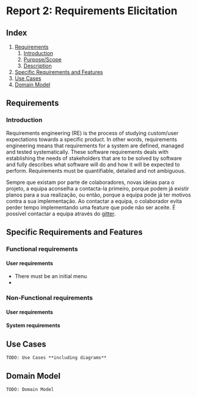 # Report 2: Requirements Elicitation

## Index
1. [Requirements](#requirements)
	1. [Introduction](#introduction)
	2. [Purpose/Scope](#purpose/scope)
	3. [Description](#description)
2. [Specific Requirements and Features](#specific-requirements)
3. [Use Cases](#use-cases)
4. [Domain Model](#domain-model)

## Requirements <a name="requirements"></a>
### Introduction <a name="introduction"></a>
Requirements engineering (RE) is the process of studying custom/user expectations towards a specific product. In other words, requirements engineering means that requirements for a system are defined, managed and tested systematically.
These software requirements deals with establishing the needs of stakeholders that are to be solved by software and fully describes what software will do and how it will be expected to perform.
Requirements must be quantifiable, detailed and not ambiguous.

Sempre que existam por parte de colaboradores, novas ideias para o projeto, a equipa aconselha a contacta-la primeiro, porque podem já existir planos para a sua realização, ou então, porque a equipa pode já ter motivos contra a sua implementação. Ao contactar a equipa, o colaborador evita perder tempo implementando uma feature que pode não ser aceite. É possível contactar a equipa através do [gitter](https://gitter.im/OpenRCT2/OpenRCT2).

## Specific Requirements and Features<a name="specific-requirements"></a>
### Functional requirements
#### User requirements
 * There must be an initial menu
 *

### Non-Functional requirements
#### User requirements
#### System requirements
## Use Cases<a name="use-cases"></a>
	TODO: Use Cases **including diagrams**
## Domain Model<a name="domain-model"></a>
	TODO: Domain Model
